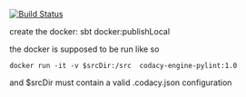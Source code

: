 [![Build Status](https://circleci.com/gh/codacy/codacy-pylint.svg?style=shield&circle-token=:circle-token)](https://circleci.com/gh/codacy/codacy-pylint)

create the docker: sbt docker:publishLocal

the docker is supposed to be run like so

```
docker run -it -v $srcDir:/src  codacy-engine-pylint:1.0
```

and $srcDir must contain a valid .codacy.json configuration
